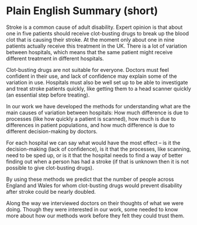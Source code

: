 # Plain English Summary (short)

Stroke is a common cause of adult disability. Expert opinion is that about one in five patients should receive clot-busting drugs to break up the blood clot that is causing their stroke. At the moment only about one in nine patients actually receive this treatment in the UK. There is a lot of variation between hospitals, which means that the same patient might receive different treatment in different hospitals.

Clot-busting drugs are not suitable for everyone. Doctors must feel confident in their use, and lack of confidence may explain some of the variation in use. Hospitals must also be well set up to be able to investigate and treat stroke patients quickly, like getting them to a head scanner quickly (an essential step before treating).

In our work we have developed the methods for understanding what are the main causes of variation between hospitals: How much difference is due to processes (like how quickly a patient is scanned), how much is due to differences in patient populations, and how much difference is due to different decision-making by doctors.

For each hospital we can say what would have the most effect – is it the decision-making (lack of confidence), is it that the processes, like scanning, need to be sped up, or is it that the hospital needs to find a way of better finding out when a person has had a stroke (if that is unknown then it is not possible to give clot-busting drugs).

By using these methods we predict that the number of people across England and Wales for whom clot-busting drugs would prevent disability after stroke could be nearly doubled.

Along the way we interviewed doctors on their thoughts of what we were doing. Though they were interested in our work, some needed to know more about how our methods work before they felt they could trust them.

